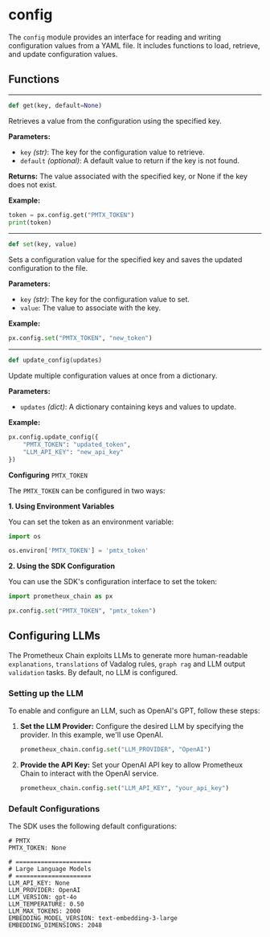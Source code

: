 # config

The `config` module provides an interface for reading and writing configuration values from a YAML file. It includes functions to load, retrieve, and update configuration values.

## Functions
---

```python
def get(key, default=None)
```

Retrieves a value from the configuration using the specified key.

**Parameters:**

- `key` _(str)_: The key for the configuration value to retrieve.
- `default` _(optional)_: A default value to return if the key is not found.

**Returns:**
The value associated with the specified key, or None if the key does not exist.

**Example:**
```python
token = px.config.get("PMTX_TOKEN")
print(token)
```

---


```python
def set(key, value)
```

Sets a configuration value for the specified key and saves the updated configuration to the file.

**Parameters:**

- `key` _(str)_: The key for the configuration value to set.
- `value`: The value to associate with the key.

**Example:**
```python
px.config.set("PMTX_TOKEN", "new_token")
```

---

```python
def update_config(updates)
```

Update multiple configuration values at once from a dictionary.

**Parameters:**

- `updates` _(dict)_: A dictionary containing keys and values to update.

**Example:**

```python
px.config.update_config({
    "PMTX_TOKEN": "updated_token",
    "LLM_API_KEY": "new_api_key"
})
```

**Configuring** `PMTX_TOKEN`

The `PMTX_TOKEN` can be configured in two ways:

**1. Using Environment Variables**

You can set the token as an environment variable:

```python
import os

os.environ['PMTX_TOKEN'] = 'pmtx_token'
```


**2. Using the SDK Configuration**

You can use the SDK's configuration interface to set the token:

```python
import prometheux_chain as px

px.config.set("PMTX_TOKEN", "pmtx_token")
```



## Configuring LLMs

The Prometheux Chain exploits LLMs to generate more human-readable `explanations`, `translations` of Vadalog rules, `graph rag` and LLM output `validation` tasks. By default, no LLM is configured.

### Setting up the LLM

To enable and configure an LLM, such as OpenAI's GPT, follow these steps:

1. **Set the LLM Provider:**
   Configure the desired LLM by specifying the provider. In this example, we'll use OpenAI.

   ```python
   prometheux_chain.config.set("LLM_PROVIDER", "OpenAI")
   ```

2. **Provide the API Key:**
   Set your OpenAI API key to allow Prometheux Chain to interact with the OpenAI service.

   ```python
   prometheux_chain.config.set("LLM_API_KEY", "your_api_key")
   ```

### Default Configurations


The SDK uses the following default configurations:

```plaintext
# PMTX
PMTX_TOKEN: None

# =====================
# Large Language Models
# =====================
LLM_API_KEY: None
LLM_PROVIDER: OpenAI
LLM_VERSION: gpt-4o
LLM_TEMPERATURE: 0.50
LLM_MAX_TOKENS: 2000
EMBEDDING_MODEL_VERSION: text-embedding-3-large
EMBEDDING_DIMENSIONS: 2048
```